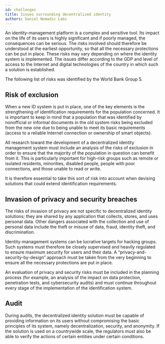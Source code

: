 ```yaml
---
id: challenges
title: Issues surrounding decentralized identity
authors: Daniel Nomadic Labs
---
```


An identity-management platform is a complex and sensitive tool. Its impact on the life of its users is highly significant and if poorly managed, the consequences can be serious. The risks involved should therefore be understood at the earliest opportunity, so that all the necessary protections can be put in place. These risks may vary depending on where the identity system is implemented. The issues differ according to the GDP and level of access to the Internet and digital technologies of the country in which such a solution is established.

The following list of risks was identified by the World Bank Group 5.

## Risk of exclusion

When a new ID system is put in place, one of the key elements is the strengthening of identification requirements for the population concerned. It is important to keep in mind that a population that was identified by nonofficial or informal documents in the old system risks being excluded from the new one due to being unable to meet its basic requirements (access to a reliable Internet connection or ownership of smart objects).

All research toward the development of a decentralized identity management system must include an analysis of the risks of exclusion in order to ensure that the majority of the population in question can benefit from it. This is particularly important for high-risk groups such as remote or isolated residents, minorities, disabled people, people with poor connections, and those unable to read or write.

It is therefore essential to take this sort of risk into account when devising solutions that could extend identification requirements.

## Invasion of privacy and security breaches

The risks of invasion of privacy are not specific to decentralized identity solutions; they are shared by any application that collects, stores, and uses personal data. Other dangers associated with the collection and use of personal data include the theft or misuse of data, fraud, identity theft, and discrimination.

Identity-management systems can be lucrative targets for hacking groups. Such systems must therefore be closely supervised and heavily regulated to ensure maximum security for users and their data. A “privacy-and-security-by-design” approach must be taken from the very beginning to ensure all the necessary protections are put in place.

An evaluation of privacy and security risks must be included in the planning process (for example, an analysis of the impact on data protection, penetration tests, and cybersecurity audits) and must continue throughout every stage of the implementation of the identification system.

## Audit

During audits, the decentralized identity solution must be capable of providing information on its users without compromising the basic principles of its system, namely decentralization, security, and anonymity. If the solution is used on a countrywide scale, the regulators must also be able to verify the actions of certain entities under certain conditions.